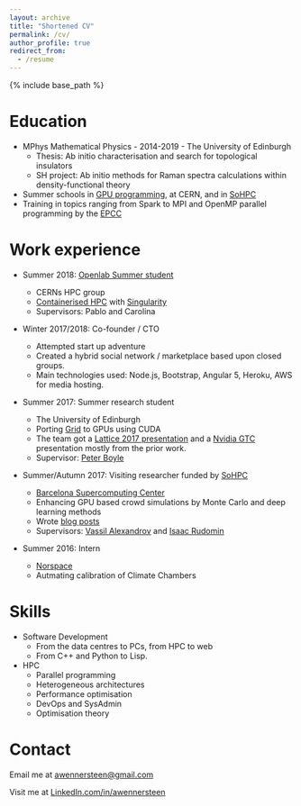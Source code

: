 ```yaml
---
layout: archive
title: "Shortened CV"
permalink: /cv/
author_profile: true
redirect_from:
  - /resume
---
```


{% include base_path %}

Education
======
* MPhys Mathematical Physics - 2014-2019 - The University of Edinburgh
  * Thesis: Ab initio characterisation and search for topological insulators
  * SH project: Ab initio methods for Raman spectra calculations within density-functional theory
* Summer schools in [GPU programming](https://pumps.bsc.es), at CERN, and in [SoHPC](https://summerofhpc.prace-ri.eu)
* Training in topics ranging from Spark to MPI and OpenMP parallel programming by the [EPCC](https://www.epcc.ed.ac.uk)

Work experience
======
* Summer 2018: [Openlab Summer student](https://openlab.cern)
  * CERNs HPC group
  * [Containerised HPC](http://doi.org/10.5281/zenodo.1438401) with [Singularity](https://www.sylabs.io)
  * Supervisors: Pablo and Carolina

* Winter 2017/2018: Co-founder / CTO
  * Attempted start up adventure
  * Created a hybrid social network / marketplace based upon closed groups.
  * Main technologies used: Node.js, Bootstrap, Angular 5, Heroku, AWS for media hosting.

* Summer 2017: Summer research student
  * The University of Edinburgh
  * Porting [Grid](https://github.com/paboyle/Grid) to GPUs using CUDA
  * The team got a [Lattice 2017 presentation](https://arxiv.org/abs/1710.09409) and a [Nvidia GTC](http://on-demand.gputechconf.com/gtc/2017/presentation/s7640-meifeng-lin-porting-C++-Applications-OpenACC-Lattice-Quantum-Chromodynamics.pdf) presentation mostly from the prior work.
  * Supervisor: [Peter Boyle](https://www.ph.ed.ac.uk/people/peter-boyle)

* Summer/Autumn 2017: Visiting researcher funded by [SoHPC](https://summerofhpc.prace-ri.eu)
  * [Barcelona Supercomputing Center](https://www.bsc.es)
  * Enhancing GPU based crowd simulations by Monte Carlo and deep learning methods
  * Wrote [blog posts](https://summerofhpc.prace-ri.eu/tag/aleksander-wennersteen)
  * Supervisors: [Vassil Alexandrov](https://www.bsc.es/alexandrov-vassil) and [Isaac Rudomin](https://sites.google.com/site/rudominisaac/home)

* Summer 2016: Intern
  * [Norspace](https://www.kongsberg.com/en/kds/kns/)
  * Autmating calibration of Climate Chambers
  
Skills
======
* Software Development
  * From the data centres to PCs, from HPC to web
  * From C++ and Python to Lisp. 
* HPC
  * Parallel programming
  * Heterogeneous architectures
  * Performance optimisation
  * DevOps and SysAdmin
  * Optimisation theory


Contact
======
Email me at [awennersteen@gmail.com](awennersteen@gmail.com)

Visit me at [LinkedIn.com/in/awennersteen](https://linkedin.com/in/awennersteen)

